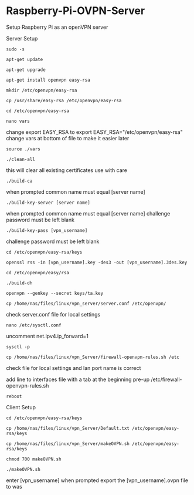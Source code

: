 # Raspberry-Pi-OVPN-Server
Setup Raspberry Pi as an openVPN server

Server Setup

`sudo -s`

`apt-get update`

`apt-get upgrade`

`apt-get install openvpn easy-rsa`

`mkdir /etc/openvpn/easy-rsa`

`cp /usr/share/easy-rsa /etc/openvpn/easy-rsa`

`cd /etc/openvpn/easy-rsa`

`nano vars`

change export EASY_RSA to
export EASY_RSA="/etc/openvpn/easy-rsa"
change vars at bottom of file to make it easier later

`source ./vars`

`./clean-all`

this will clear all existing certificates use with care

`./build-ca`

when prompted common name must equal [server name]

`./build-key-server [server name]`

when prompted common name must equal [server name]
challenge password must be left blank

`./build-key-pass [vpn_username]`

challenge password must be left blank

`cd /etc/openvpn/easy-rsa/keys`

`openssl rss -in [vpn_username].key -des3 -out [vpn_username].3des.key`

`cd /etc/openvpn/easy/rsa`

`./build-dh`

`openvpn --genkey --secret keys/ta.key`

`cp /home/nas/files/linux/vpn_server/server.conf /etc/openvpn/`

check server.conf file for local settings

`nano /etc/sysctl.conf`

uncomment net.ipv4.ip_forward=1

`sysctl -p`

`cp /home/nas/files/linux/vpn_Server/firewall-openvpn-rules.sh /etc`

check file for local settings and lan port name is correct

add line to interfaces file with a tab at the beginning
pre-up /etc/firewall-openvpn-rules.sh

`reboot`

Client Setup


`cd /etc/openvpn/easy-rsa/keys`

`cp /home/nas/files/linux/vpn_Server/Default.txt /etc/openvpn/easy-rsa/keys`

`cp /home/nas/files/linux/vpn_Server/makeOVPN.sh /etc/openvpn/easy-rsa/keys`

`chmod 700 makeOVPN.sh`

`./makeOVPN.sh`

enter [vpn_username] when prompted
export the [vpn_username].ovpn file to was

